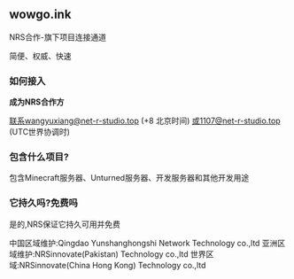 ## wowgo.ink

NRS合作-旗下项目连接通道

简便、权威、快速  

### 如何接入

**成为NRS合作方**  

联系wangyuxiang@net-r-studio.top (+8 北京时间)
或1107@net-r-studio.top (UTC世界协调时)

### 包含什么项目?

包含Minecraft服务器、Unturned服务器、开发服务器和其他开发用途

### 它持久吗?免费吗

是的,NRS保证它持久可用并免费
  
  
中国区域维护:Qingdao Yunshanghongshi Network Technology co.,ltd
亚洲区域维护:NRSinnovate(Pakistan) Technology co.,ltd
世界区域:NRSinnovate(China Hong Kong) Technology co.,ltd
